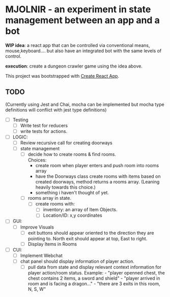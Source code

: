 # MJOLNIR - an experiment in state management between an app and a bot

 __WIP idea__: a react app that can be controlled via conventional means, mouse,keyboard.... but also have an integrated bot with the same levels of control.

 __execution__: create a dungeon crawler game using the idea above.

This project was bootstrapped with [Create React App](https://github.com/facebookincubator/create-react-app).

## TODO

(Currently using Jest and Chai, mocha can be implemented but mocha type definitions will conflict with jest type definitions)

- [ ] Testing
  - [ ] Write test for reducers
  - [ ] write tests for actions.

- [ ] LOGIC:
    - [ ] Review recursive call for creating doorways
    - [ ] state management
      - [ ] decide how to create rooms & find rooms.  
      Choices:
        - create room when player enters and push room into rooms array
        - have the Doorways class create rooms with items based on created doorways, method returns a rooms array. (Leaning heavily towards this choice.)
        - something i haven't thought of yet.
      - [ ] rooms array in state.
        - [ ] create rooms with:
          - [ ] inventory: an array of Item Objects.
          - [ ] Location/ID: x,y coordinates

- [ ] GUI:
    - [ ] Improve Visuals
      - [ ] exit buttons should appear oriented to the direction they are pointing to. North exit should appear at top, East to right.
      - [ ] Display Items in Rooms

- [ ] CUI:
    - [ ] Implement Webchat
    - [ ] chat panel should display information of player action.
      - [ ] pull data from state and display relevant context information for player action/room status.
        Example:
            - "player openned chest, the chest contains 2 items, a sword and shield"
            - "player arrived in room and is facing a dragon..."
            - "there are 3 exits in this room, N, S, W"